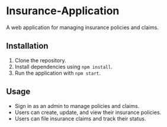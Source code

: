 # Insurance-Application

A web application for managing insurance policies and claims.

## Installation

1. Clone the repository.
2. Install dependencies using `npm install`.
3. Run the application with `npm start`.

## Usage

- Sign in as an admin to manage policies and claims.
- Users can create, update, and view their insurance policies.
- Users can file insurance claims and track their status.


